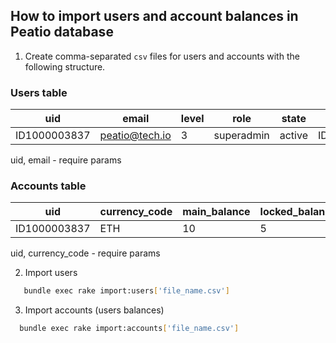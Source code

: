 ## How to import users and account balances in Peatio database

1. Create comma-separated `csv` files for users and accounts with the following structure.

### Users table

|      uid      | email          | level |    role      |  state  | referral_uid  |
|---------------|----------------|-------|--------------|---------|---------------|
| ID1000003837  | peatio@tech.io |   3   | superadmin   | active  | ID1000003828  |

uid, email - require params

### Accounts table

|      uid      | currency_code  | main_balance |  locked_balance  |
|---------------|--------------|--------------|------------------|
| ID1000003837  |     ETH      |      10      |        5         |

uid, currency_code - require params

2. Import users
   
```bash
   bundle exec rake import:users['file_name.csv']
```

3. Import accounts (users balances)

```bash
  bundle exec rake import:accounts['file_name.csv']
```
